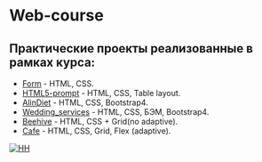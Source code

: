 # Web-course
## Практические проекты реализованные в рамках курса:

* [Form](https://tatacheba.github.io/form/index.html) - HTML, CSS.
* [HTML5-prompt](https://tatacheba.github.io/HTML5-prompt/index.html) - HTML, CSS, Table layout.
* [AlinDiet](https://tatacheba.github.io/AlinDiet/index.html) - HTML, CSS, Bootstrap4.
* [Wedding_serviсes](https://tatacheba.github.io/wedding_services/index.html) - HTML, CSS, БЭМ, Bootstrap4.
* [Beehive](https://tatacheba.github.io/beehive/index.html) - HTML, CSS + Grid(no adaptive).
* [Cafe](https://tatacheba.github.io/cafe/index.html) - HTML, CSS, Grid, Flex (adaptive).

[![HH](https://img.shields.io/badge/hh-%D1%80%D0%B5%D0%B7%D1%8E%D0%BC%D0%B5-%23e1011c%20)](https://spb.hh.ru/resume/10b9a9d9ff084bdafe0039ed1f584a304c5441)
